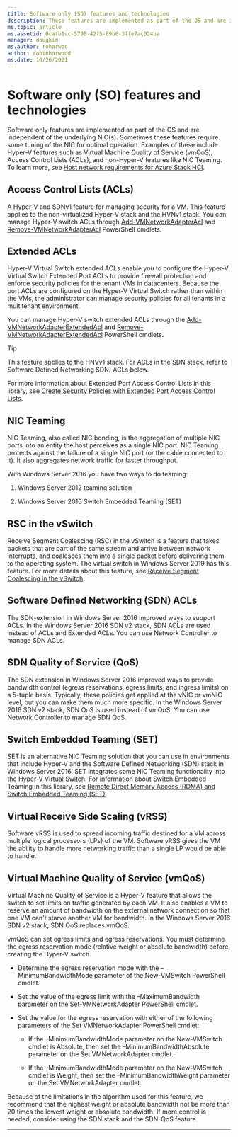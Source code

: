 ```yaml
---
title: Software only (SO) features and technologies
description: These features are implemented as part of the OS and are independent of the underlying NIC(s). Sometimes these features require some tuning of the NIC for optimal operation. Examples of these include Hyper-V features such as Virtual Machine Quality of Service (vmQoS), Access Control Lists (ACLs), and non-Hyper-V features like NIC Teaming.
ms.topic: article
ms.assetid: 0cafb1cc-5798-42f5-89b6-3ffe7ac024ba
manager: dougkim
ms.author: roharwoo
author: robinharwood
ms.date: 10/26/2021
---
```


# Software only (SO) features and technologies

>

Software only features are implemented as part of the OS and are independent of the underlying NIC(s). Sometimes these features require some tuning of the NIC for optimal operation. Examples of these include Hyper-V features such as Virtual Machine Quality of Service (vmQoS), Access Control Lists (ACLs), and non-Hyper-V features like NIC Teaming. To learn more, see [Host network requirements for Azure Stack HCI](/azure-stack/hci/concepts/host-network-requirements).

## Access Control Lists (ACLs)

A Hyper-V and SDNv1 feature for managing security for a VM. This feature applies to the non-virtualized Hyper-V stack and the HVNv1 stack. You can manage Hyper-V switch ACLs through [Add-VMNetworkAdapterAcl](/powershell/module/hyper-v/add-vmnetworkadapteracl)
and [Remove-VMNetworkAdapterAcl](/powershell/module/hyper-v/remove-vmnetworkadapteracl)
PowerShell cmdlets.

## Extended ACLs

Hyper-V Virtual Switch extended ACLs enable you to configure the Hyper-V Virtual Switch Extended Port ACLs to provide firewall protection and enforce security policies for the tenant VMs in datacenters. Because the port ACLs are configured on the Hyper-V Virtual Switch rather than within the VMs, the administrator can manage security policies for all tenants in a multitenant environment.

You can manage Hyper-V switch extended ACLs through the [Add-VMNetworkAdapterExtendedAcl](/powershell/module/hyper-v/add-vmnetworkadapterextendedacl) and [Remove-VMNetworkAdapterExtendedAcl](/powershell/module/hyper-v/remove-vmnetworkadapteracl) PowerShell cmdlets.

>[!TIP]
>This feature applies to the HNVv1 stack. For ACLs in the SDN stack, refer to Software Defined Networking SDN) ACLs below.

For more information about Extended Port Access Control Lists in this library, see [Create Security Policies with Extended Port Access Control Lists](../../../virtualization/hyper-v-virtual-switch/create-security-policies-with-extended-port-access-control-lists.md).

## NIC Teaming

NIC Teaming, also called NIC bonding, is the aggregation of multiple NIC ports into an entity the host perceives as a single NIC port. NIC Teaming protects against the failure of a single NIC port (or the cable connected to it). It also aggregates network traffic for faster throughput.

With Windows Server 2016 you have two ways to do teaming:

1.  Windows Server 2012 teaming solution

2.  Windows Server 2016 Switch Embedded Teaming (SET)


## RSC in the vSwitch

Receive Segment Coalescing (RSC) in the vSwitch is a feature that takes packets that are part of the same stream and arrive between network interrupts, and coalesces them into a single packet before delivering them to the operating system. The virtual switch in Windows Server 2019 has this feature. For more details about this feature, see [Receive Segment Coalescing in the vSwitch](./rsc-in-the-vswitch.md).

## Software Defined Networking (SDN) ACLs

The SDN-extension in Windows Server 2016 improved ways to support ACLs. In the Windows Server 2016 SDN v2 stack, SDN ACLs are used instead of ACLs and Extended ACLs. You can use Network Controller to manage SDN ACLs.

## SDN Quality of Service (QoS)

The SDN extension in Windows Server 2016 improved ways to provide bandwidth control (egress reservations, egress limits, and ingress limits) on a 5-tuple basis. Typically, these policies get applied at the vNIC or vmNIC level, but you can make them much more specific. In the Windows Server 2016 SDN v2 stack, SDN QoS is used instead of vmQoS. You can use Network Controller to manage SDN QoS.

## Switch Embedded Teaming (SET)

SET is an alternative NIC Teaming solution that you can use in environments that include Hyper-V and the Software Defined Networking (SDN) stack in Windows Server 2016. SET integrates some NIC Teaming functionality into the Hyper-V Virtual Switch. For information about Switch Embedded Teaming in this library, see [Remote Direct Memory Access (RDMA) and Switch Embedded Teaming (SET)](/azure-stack/hci/concepts/host-network-requirements).

## Virtual Receive Side Scaling (vRSS)

Software vRSS is used to spread incoming traffic destined for a VM across multiple logical processors (LPs) of the VM. Software vRSS gives the VM the ability to handle more networking traffic than a single LP would be able to handle.

## Virtual Machine Quality of Service (vmQoS)

Virtual Machine Quality of Service is a Hyper-V feature that allows the switch to set limits on traffic generated by each VM. It also enables a VM to reserve an amount of bandwidth on the external network connection so that one VM can't starve another VM for bandwidth. In the Windows Server 2016 SDN v2 stack, SDN QoS replaces vmQoS.

vmQoS can set egress limits and egress reservations. You must determine the egress reservation mode (relative weight or absolute bandwidth) before creating the Hyper-V switch.

-  Determine the egress reservation mode with the –MinimumBandwidthMode parameter of the New-VMSwitch PowerShell cmdlet.

-  Set the value of the egress limit with the –MaximumBandwidth parameter on the Set-VMNetworkAdapter PowerShell cmdlet.

-  Set the value for the egress reservation with either of the following parameters of the Set VMNetworkAdapter PowerShell cmdlet:

   -  If the –MinimumBandwidthMode parameter on the New-VMSwitch cmdlet is Absolute, then set the –MinimumBandwidthAbsolute parameter on the Set VMNetworkAdapter cmdlet.

   -  If the –MinimumBandwidthMode parameter on the New-VMSwitch cmdlet is Weight, then set the –MinimumBandwidthWeight parameter on the Set VMNetworkAdapter cmdlet.

Because of the limitations in the algorithm used for this feature, we recommend that the highest weight or absolute bandwidth not be more than 20 times the lowest weight or absolute bandwidth. If more control is needed, consider using the SDN stack and the SDN-QoS feature.


---
